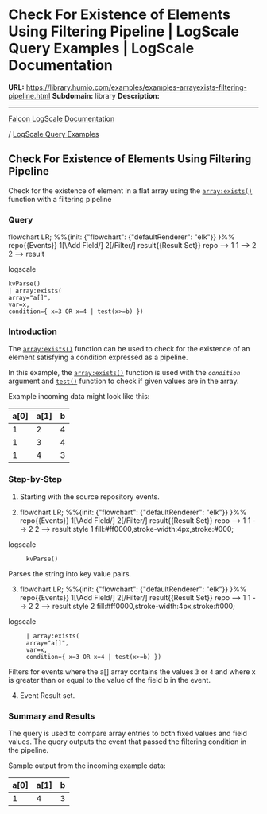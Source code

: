 # Check For Existence of Elements Using Filtering Pipeline | LogScale Query Examples | LogScale Documentation

**URL:** https://library.humio.com/examples/examples-arrayexists-filtering-pipeline.html
**Subdomain:** library
**Description:** 

---

[Falcon LogScale Documentation](https://library.humio.com)

/ [LogScale Query Examples](examples.html)

## Check For Existence of Elements Using Filtering Pipeline

Check for the existence of element in a flat array using the [`array:exists()`](https://library.humio.com/data-analysis/functions-array-exists.html) function with a filtering pipeline 

### Query

flowchart LR; %%{init: {"flowchart": {"defaultRenderer": "elk"}} }%% repo{{Events}} 1[\Add Field/] 2[/Filter/] result{{Result Set}} repo --> 1 1 --> 2 2 --> result

logscale
    
    
    kvParse()
    | array:exists(
    array="a[]",
    var=x,
    condition={ x=3 OR x=4 | test(x>=b) })

### Introduction

The [`array:exists()`](https://library.humio.com/data-analysis/functions-array-exists.html) function can be used to check for the existence of an element satisfying a condition expressed as a pipeline. 

In this example, the [`array:exists()`](https://library.humio.com/data-analysis/functions-array-exists.html) function is used with the _`condition`_ argument and [`test()`](https://library.humio.com/data-analysis/functions-test.html) function to check if given values are in the array. 

Example incoming data might look like this: 

a[0]| a[1]| b  
---|---|---  
1| 2| 4  
1| 3| 4  
1| 4| 3  
  
### Step-by-Step

  1. Starting with the source repository events.

  2. flowchart LR; %%{init: {"flowchart": {"defaultRenderer": "elk"}} }%% repo{{Events}} 1[\Add Field/] 2[/Filter/] result{{Result Set}} repo --> 1 1 --> 2 2 --> result style 1 fill:#ff0000,stroke-width:4px,stroke:#000;

logscale
         
         kvParse()

Parses the string into key value pairs. 

  3. flowchart LR; %%{init: {"flowchart": {"defaultRenderer": "elk"}} }%% repo{{Events}} 1[\Add Field/] 2[/Filter/] result{{Result Set}} repo --> 1 1 --> 2 2 --> result style 2 fill:#ff0000,stroke-width:4px,stroke:#000;

logscale
         
         | array:exists(
         array="a[]",
         var=x,
         condition={ x=3 OR x=4 | test(x>=b) })

Filters for events where the a[] array contains the values `3` or `4` and where x is greater than or equal to the value of the field b in the event. 

  4. Event Result set.




### Summary and Results

The query is used to compare array entries to both fixed values and field values. The query outputs the event that passed the filtering condition in the pipeline. 

Sample output from the incoming example data: 

a[0]| a[1]| b  
---|---|---  
1| 4| 3

